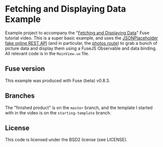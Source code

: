 # Fetching and Displaying Data Example
Example project to accompany the "[Fetching and Displaying Data](https://www.youtube.com/watch?v=m53gIB35AC8)" Fuse tutorial video. This is a super basic example, and uses the [JSONPlaceholder fake online REST API](http://jsonplaceholder.typicode.com) (and in particular, the [photos route](http://jsonplaceholder.typicode.com/photos)) to grab a bunch of picture data and display them using a FuseJS Observable and data binding. All relevant code is in the `MainView.ux` file.

## Fuse version
This example was produced with Fuse (beta) v0.8.3.

## Branches
The "finished product" is on the `master` branch, and the template I started with in the video is on the `starting-template` branch.

## License
This code is licensed under the BSD2 license (see LICENSE).
